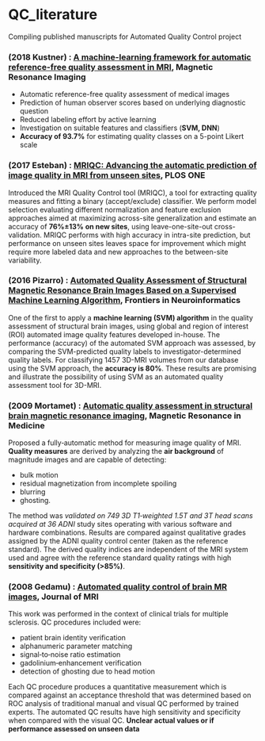 # QC_literature
Compiling published manuscripts for Automated Quality Control project


### (2018 Kustner) : [**A machine-learning framework for automatic reference-free quality assessment in MRI**](https://www.sciencedirect.com/science/article/pii/S0730725X18302893#bbb0145), Magnetic Resonance Imaging

* Automatic reference-free quality assessment of medical images
* Prediction of human observer scores based on underlying diagnostic question
* Reduced labeling effort by active learning
* Investigation on suitable features and classifiers (**SVM, DNN**)
* **Accuracy of 93.7%** for estimating quality classes on a 5-point Likert scale

### (2017 Esteban) : [**MRIQC: Advancing the automatic prediction of image quality in MRI from unseen sites**](https://journals.plos.org/plosone/article?id=10.1371/journal.pone.0184661), PLOS ONE

Introduced the MRI Quality Control tool (MRIQC), a tool for extracting quality measures and fitting a binary (accept/exclude) classifier. We perform model selection evaluating different normalization and feature exclusion approaches aimed at maximizing across-site generalization and estimate an accuracy of **76%±13% on new sites**, using leave-one-site-out cross-validation. MRIQC performs with high accuracy in intra-site prediction, but performance on unseen sites leaves space for improvement which might require more labeled data and new approaches to the between-site variability. 


### (2016 Pizarro) : [**Automated Quality Assessment of Structural Magnetic Resonance Brain Images Based on a Supervised Machine Learning Algorithm**](https://www.frontiersin.org/articles/10.3389/fninf.2016.00052/full), Frontiers in Neuroinformatics

One of the first to apply a **machine learning (SVM) algorithm** in the quality assessment of structural brain images, using global and region of interest (ROI) automated image quality features developed in-house. The performance (accuracy) of the automated SVM approach was assessed, by comparing the SVM-predicted quality labels to investigator-determined quality labels. For classifying 1457 3D-MRI volumes from our database using the SVM approach, the **accuracy is 80%**. These results are promising and illustrate the possibility of using SVM as an automated quality assessment tool for 3D-MRI.


### (2009 Mortamet) : [**Automatic quality assessment in structural brain magnetic resonance imaging**](https://onlinelibrary.wiley.com/doi/full/10.1002/mrm.21992), Magnetic Resonance in Medicine

Proposed a fully‐automatic method for measuring image quality of MRI. **Quality measures** are derived by analyzing the **air background** of magnitude images and are capable of detecting:
* bulk motion
* residual magnetization from incomplete spoiling
* blurring
* ghosting. 

The method was _validated on 749 3D T1‐weighted 1.5T and 3T head scans acquired at 36 ADNI_ study sites operating with various software and hardware combinations. Results are compared against qualitative grades assigned by the ADNI quality control center (taken as the reference standard). The derived quality indices are independent of the MRI system used and agree with the reference standard quality ratings with high **sensitivity and specificity (>85%)**.


### (2008 Gedamu) : [**Automated quality control of brain MR images**](https://onlinelibrary.wiley.com/doi/full/10.1002/jmri.21434), Journal of MRI

This work was performed in the context of clinical trials for multiple sclerosis. QC procedures included were: 
* patient brain identity verification
* alphanumeric parameter matching 
* signal‐to‐noise ratio estimation
* gadolinium‐enhancement verification
* detection of ghosting due to head motion

Each QC procedure produces a quantitative measurement which is compared against an acceptance threshold that was determined based on ROC analysis of traditional manual and visual QC performed by trained experts. The automated QC results have high sensitivity and specificity when compared with the visual QC. 
**Unclear actual values or if performance assessed on unseen data**










